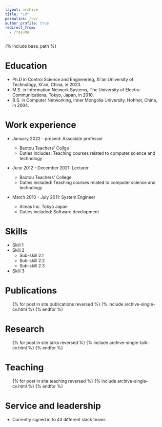 ```yaml
---
layout: archive
title: "CV"
permalink: /cv/
author_profile: true
redirect_from:
  - /resume
---
```


{% include base_path %}

Education
======
* Ph.D in Control Science and Engineering, Xi'an University of Technology, Xi'an, China, in 2023.
* M.S. in Information Network Systems, The University of Electro-Communications, Tokyo, Japan, in 2010.
* B.S. in Computer Networking, Inner Mongolia University, Hohhot, China, in 2004.

Work experience
======
* January 2022 - present: Associate professor
  * Baotou Teachers' Collge
  * Duties includes: Teaching courses related to computer science and technology


* June 2012 - December 2021: Lecturer
  * Baotou Teachers' College
  * Duties included: Teaching courses related to computer science and technology

* March 2010 - July 2011: System Engineer
  * Almas Inc. Tokyo Japan
  * Duties included: Software development
  
Skills
======
* Skill 1
* Skill 2
  * Sub-skill 2.1
  * Sub-skill 2.2
  * Sub-skill 2.3
* Skill 3

Publications
======
  <ul>{% for post in site.publications reversed %}
    {% include archive-single-cv.html %}
  {% endfor %}</ul>
  
Research
======
  <ul>{% for post in site.talks reversed %}
    {% include archive-single-talk-cv.html  %}
  {% endfor %}</ul>
  
Teaching
======
  <ul>{% for post in site.teaching reversed %}
    {% include archive-single-cv.html %}
  {% endfor %}</ul>
  
Service and leadership
======
* Currently signed in to 43 different slack teams
